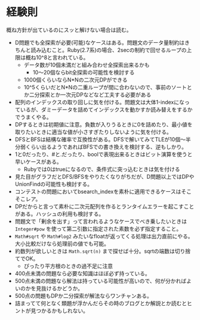 # 経験則

概ね方針が出ているのにスッと解けない場合は読む。

- D問題でも全探索が必要(可能)なケースはある。問題文のデータ量制約はきちんと読み込むこと。Ruby(2.7系)の場合、2secの制約で回せるループの上限は概ね10^8と言われている。
    - データ数が10個未満だと組み合わせ全探索出来るかも
        - 10～20個ならbit全探索の可能性を検討する
    - 1000個くらいならN*Nの二次元DPができる
    - 10^5くらいだとN*Nの二重ループが間に合わないので、事前のソートとか二分探索とか一次元DPなどなど工夫する必要がある
- 配列のインデックスの取り回しに気を付ける。問題文は大体1-indexになっているが、ダミーデータを詰めてインデックスを動かすか読み替えをするかでうまくやる。
- DPするときは初期値に注意。負数が入りうるときに0を詰めたり、最小値を取りたいときに適当な値が小さすぎたりしないように気を付ける。
- DFSとBFSは結構な確率で互換性がある。DFSで解いてみてTLEが10個～半分弱くらい出るようであればBFSでの書き換えを検討する、逆もしかり。
- 1と0だったり、#と.だったり、boolで表現出来るときはビット演算を使うと早いケースがある。
    - Rubyでは0はtrueになるので、条件式に突っ込むときは気を付ける
- 見た目がグラフだとDFS/BFSをやりたくなりがちだが、D問題以上ではDPやUnionFindの可能性も検討する。
- コンテストの問題においてbsearch_indexを素朴に適用できるケースはそこそこレア。
- DPだからと言って素朴に二次元配列を作るとランタイムエラーを起こすことがある。ハッシュの利用も検討する。
- 問題文で「剰余を出す」って言われるようなケースでべき乗したいときは `Integer#pow` を使って第二引数に指定された素数を必ず指定すること。
- `Math#sqrt` や `Math#log2` みたいなfloatが返ってくる処理は出力直前にやる。大小比較だけなら処理前の値でも可能。
- 約数列が欲しいときは `Math.sqrt(n)` まで探せば十分。sqrtの端数は切り捨てでOK。
    - ぴったり平方根のときの過不足に注意
- 400点未満の問題なら必要な知識はほぼ必ず持っている。
- 500点未満の問題なら解法は持っている可能性が高いので、何が分かればよいのかを見抜けるかどうか。
- 500点の問題もDPか二分探索が解法ならワンチャンある。
- 詰まってて何となく類題が浮かんだらその時のブログとか解説とか読むとヒントが見つかるかもしれない。
